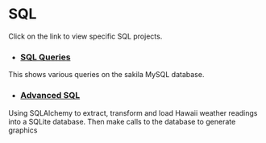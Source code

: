 # SQL
Click on the link to view specific SQL projects. 

* ### [SQL Queries](https://github.com/cammster/FullStackSkillsLibrary/tree/master/Library/SQLQueries)
This shows various queries on the sakila MySQL database. 

* ### [Advanced SQL](https://github.com/cammster/FullStackSkillsLibrary/tree/master/Library/AdvancedSQL) 
Using SQLAlchemy to extract, transform and load Hawaii weather readings into a SQLite database. Then make calls to the database to generate graphics
